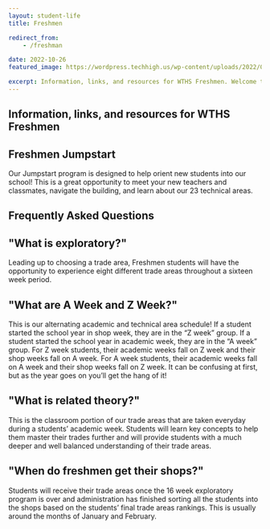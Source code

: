 ```yaml
---
layout: student-life
title: Freshmen

redirect_from:
    - /freshman

date: 2022-10-26
featured_image: https://wordpress.techhigh.us/wp-content/uploads/2022/04/melissa-askew-tSlvoSZK77c-unsplash-1.jpg

excerpt: Information, links, and resources for WTHS Freshmen. Welcome to Worcester Tech!
---
```

## Information, links, and resources for WTHS Freshmen

## Freshmen Jumpstart

Our Jumpstart program is designed to help orient new students into our school! This is a great opportunity to meet your new teachers and classmates, navigate the building, and learn about our 23 technical areas.

## Frequently Asked Questions

<div class="freshman grid"></div>

## "What is exploratory?"

Leading up to choosing a trade area, Freshmen students will have the opportunity to experience eight different trade areas throughout a sixteen week period.

## "What are A Week and Z Week?"

This is our alternating academic and technical area schedule! If a student started the school year in shop week, they are in the “Z week” group. If a student started the school year in academic week, they are in the “A week” group. For Z week students, their academic weeks fall on Z week and their shop weeks fall on A week. For A week students, their academic weeks fall on A week and their shop weeks fall on Z week. It can be confusing at first, but as the year goes on you’ll get the hang of it!

## "What is related theory?"

This is the classroom portion of our trade areas that are taken everyday during a students’ academic week. Students will learn key concepts to help them master their trades further and will provide students with a much deeper and well balanced understanding of their trade areas.

## "When do freshmen get their shops?"

Students will receive their trade areas once the 16 week exploratory program is over and administration has finished sorting all the students into the shops based on the students’ final trade areas rankings. This is usually around the months of January and February.
